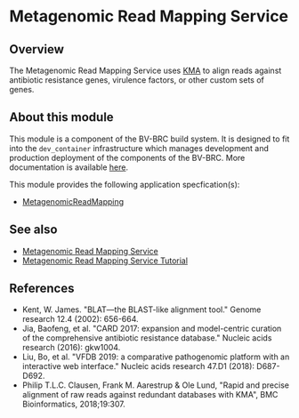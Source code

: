 # Metagenomic Read Mapping Service

## Overview

The Metagenomic Read Mapping Service uses [KMA](https://bmcbioinformatics.biomedcentral.com/articles/10.1186/s12859-018-2336-6) to align reads against antibiotic resistance genes, virulence factors, or other custom sets of genes.



## About this module

This module is a component of the BV-BRC build system. It is designed to fit into the
`dev_container` infrastructure which manages development and production deployment of
the components of the BV-BRC. More documentation is available [here](https://github.com/BV-BRC/dev_container/tree/master/README.md).

This module provides the following application specfication(s):
* [MetagenomicReadMapping](app_specs/MetagenomicReadMapping.md)


## See also

  * [Metagenomic Read Mapping Service](https://www.bv-brc.org/docs/https://bv-brc.org/app/MetagenomicReadMapping.html)
  * [Metagenomic Read Mapping Service Tutorial](https://www.bv-brc.org/docs//tutorial/metagenomic_read_mapping/metagenomic_read_mapping.html)



## References

* Kent, W. James. "BLAT—the BLAST-like alignment tool." Genome research 12.4 (2002): 656-664.
* Jia, Baofeng, et al. "CARD 2017: expansion and model-centric curation of the comprehensive antibiotic resistance database." Nucleic acids research (2016): gkw1004.
* Liu, Bo, et al. "VFDB 2019: a comparative pathogenomic platform with an interactive web interface." Nucleic acids research 47.D1 (2018): D687-D692.
* Philip T.L.C. Clausen, Frank M. Aarestrup & Ole Lund, "Rapid and precise alignment of raw reads against redundant databases with KMA", BMC Bioinformatics, 2018;19:307.

